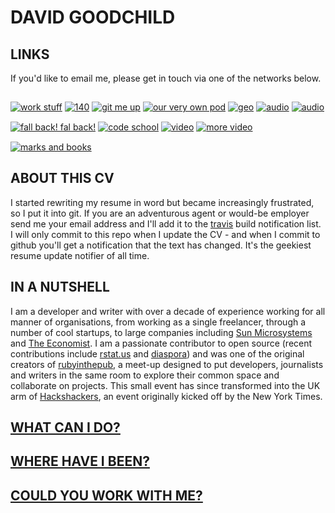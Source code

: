 # DAVID GOODCHILD

## LINKS

If you'd like to email me, please get in touch via one of the networks below.

<div style="width: 100%;">
  <a href="http://uk.linkedin.com/in/dgoodchild" title="serious work stuff"><img src="http://kaleidopunk.heroku.com/images/linkedin.png" alt="work stuff" class="icon" style="margin-top: 15px;"/></a>
  <a href="http://twitter.com/buddhamagnet" title="social media backbone"><img src="http://kaleidopunk.heroku.com/images/twitter.png" alt="140" class="icon" style="margin-top: 15px;"/></a>
  <a href="http://github.com/buddhamagnet" title="open source movements"><img src="http://kaleidopunk.heroku.com/images/github.png" alt="git me up" class="icon" style="margin-top: 15px;"/></a>
  <a href="http://diasporauk.com" title="decentralized social network"><img src="http://kaleidopunk.heroku.com/images/diaspora_d_32.png" alt="our very own pod" class="icon" style="margin-top: 15px;"/></a>
  <a href="https://foursquare.com/user/672637" title="where am I"><img src="http://kaleidopunk.heroku.com/images/foursquare.png" alt="geo" class="icon" style="margin-top: 15px;"/></a>
  <a href="http://soundcloud.com/buddhamagnet" title="audio goodness"><img src="http://kaleidopunk.heroku.com/images/soundcloud.png" alt="audio" class="icon" style="margin-top: 15px;"/></a> 
 <a href="http://audioboo.fm/buddhamagnet" title="audio goodness"><img src="http://www.mymac.com/img/features/icon-7-22-09.png" alt="audio" class="icon" style="margin-top: 15px;"/></a> 
  <a href="http://identi.ca/buddhamagnet" title="the little social network that could"><img src="http://kaleidopunk.heroku.com/images/identi.png" alt="fall back! fal back!" class="icon" style="margin-top: 15px;"/></a>
  <a href="http://stackoverflow.com/users/451914/buddhamagnet" title="what I've been asking"><img src="http://kaleidopunk.heroku.com/images/stackoverflow.png" alt="code school" class="icon" style="margin-top: 15px;"/></a>
  <a href="http://vimeo.com/user334655/videos" title="my video stream"><img src="http://kaleidopunk.heroku.com/images/vimeo.png" alt="video" class="icon" style="margin-top: 15px;"/></a>
  <a href="http://youtube.com/buddhamagnet" title="my other video stream"><img src="http://kaleidopunk.heroku.com/images/youtube.png" alt="more video" class="icon" style="margin-top: 15px;"/></a>
  <a href="http://delicious.com/buddhamagnet" title="social bookmarking - does it for me"><img src="http://kaleidopunk.heroku.com/images/delicious.png" alt="marks and books" class="icon" style="margin-top: 15px;"/></a>
</div>

## ABOUT THIS CV

I started rewriting my resume in word but became increasingly frustrated, so I put it
into git. If you are an adventurous agent or would-be employer send me your email
address and I'll add it to the [travis](http://travis-ci.org) build notification list.
I will only commit to this repo when I update the CV - and when I commit to github
you'll get a notification that the text has changed. It's the geekiest resume update
notifier of all time.

## IN A NUTSHELL

I am a developer and writer with over a decade of experience working for all
manner of organisations, from working as a single freelancer, through a number
of cool startups, to large companies including [Sun Microsystems](http://sun.com)
and [The Economist](http://economist.com). I am a passionate contributor to
open source (recent contributions include [rstat.us](https://github.com/hotsh/rstat.us) and
[diaspora](https://github.com/diaspora/diaspora)) and was one of the original creators
of [rubyinthepub](http://www.joannageary.com/2010/05/13/ruby-in-the-pub-3/), a meet-up
designed to put developers, journalists and writers in the same room to explore their
common space and collaborate on projects. This small event has since transformed into 
the UK arm of [Hackshackers](http://meetuplondon.hackshackers.com/), an event originally
kicked off by the New York Times.

## [WHAT CAN I DO?](https://github.com/buddhamagnet/cv/blob/master/skills.md)

## [WHERE HAVE I BEEN?](https://github.com/buddhamagnet/cv/blob/master/employment.md) 

## [COULD YOU WORK WITH ME?](https://github.com/buddhamagnet/cv/blob/master/me.md)